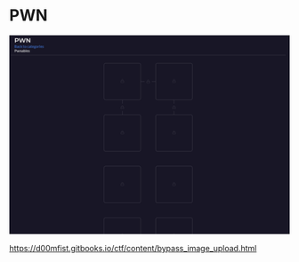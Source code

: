 # PWN

![Alt text](images/image_001.png)

<https://d00mfist.gitbooks.io/ctf/content/bypass_image_upload.html>
